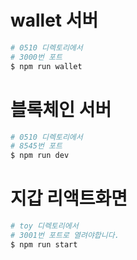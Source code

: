 # wallet 서버

```sh
# 0510 디렉토리에서
# 3000번 포트
$ npm run wallet
```

# 블록체인 서버

```sh
# 0510 디렉토리에서
# 8545번 포트
$ npm run dev
```

# 지갑 리액트화면

```sh
# toy 디렉토리에서
# 3001번 포트로 열려야합니다.
$ npm run start
```
